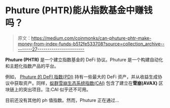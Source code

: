# Phuture (PHTR)能从指数基金中赚钱吗？

> 原文：<https://medium.com/coinmonks/can-phuture-phtr-make-money-from-index-funds-b512fe533708?source=collection_archive---------27----------------------->

**Phuture (PHTR)** 是一个建立指数基金的 DeFi 协议。Phuture 是一个构建自动化和主题化指数产品的平台。

例如， [Phuture 的 DeFI 指数(PDI)](https://www.phuture.finance/products/pdi) 持有一些最大的 DeFi 资产，并从收益生成协议中获取资产。同样，[蚁群雪崩生态系统指数(CAI)](https://www.phuture.finance/cai-waitlist) 包含了建立在**雪崩(AVAX)** 区块链上的突出项目。注:CAI 似乎还不可用。

目前还没有其他的 ph 值指数。然而，Phuture 正在通过…